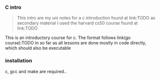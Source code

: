 ### C intro
> This intro are my uni notes for a c introduction found at link:TODO as secondary material I used 
  the harvard cs50 course found at link:TODO

This is an introductory course for c. 
The format follows link(go course):TODO in so far as all lessons are done mostly in code directly, 
which should also be executable


### installation
c, gcc and make are required..
